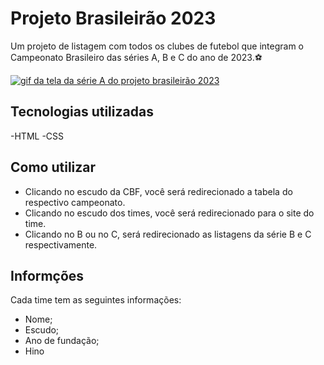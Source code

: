 # Projeto Brasileirão 2023
Um projeto de listagem com todos os clubes de futebol que integram o Campeonato Brasileiro das séries A, B e C do ano de 2023.⚽

[<img src="./imagens/tela.gif" alt="gif da tela da série A do projeto brasileirão 2023">](https://jotavegarcia.github.io/projeto-brasileirao/a.html)

## Tecnologias utilizadas
-HTML
-CSS

## Como utilizar
- Clicando no escudo da CBF, você será redirecionado a tabela do respectivo campeonato.
- Clicando no escudo dos times, você será redirecionado para o site do time.
- Clicando no B ou no C, será redirecionado as listagens da série B e C respectivamente.

## Informções
Cada time tem as seguintes informações:
- Nome;
- Escudo;
- Ano de fundação;
- Hino
